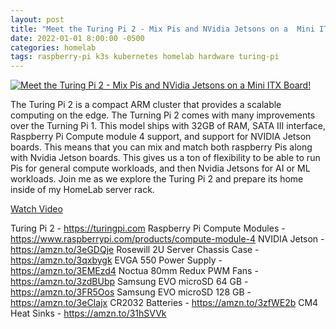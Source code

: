 ```yaml
---
layout: post
title: "Meet the Turing Pi 2 - Mix Pis and NVidia Jetsons on a  Mini ITX Board!"
date: 2022-01-01 8:00:00 -0500
categories: homelab
tags: raspberry-pi k3s kubernetes homelab hardware turing-pi
---
```


[![Meet the Turing Pi 2 - Mix Pis and NVidia Jetsons on a  Mini ITX Board!](https://img.youtube.com/vi/PX5UAtPeyd8/0.jpg)](https://www.youtube.com/watch?v=PX5UAtPeyd8 "Meet the Turing Pi 2 - Mix Pis and NVidia Jetsons on a  Mini ITX Board!")

The Turing Pi 2 is a compact ARM cluster that provides a scalable computing on the edge.  The Turning Pi 2 comes with many improvements over the Turning Pi 1.  This model ships with 32GB of RAM, SATA III interface, Raspberry Pi Compute module 4 support, and support for NVIDIA Jetson boards.  This means that you can mix and match both raspberry Pis along with Nvidia Jetson boards. This gives us a ton of flexibility to be able to run Pis for general compute workloads, and then Nvidia Jetsons for AI or ML workloads.  Join me as we explore the Turing Pi 2 and prepare its home inside of my HomeLab server rack.

[Watch Video](https://www.youtube.com/watch?v=PX5UAtPeyd8)

Turing Pi 2 - <https://turingpi.com>
Raspberry Pi Compute Modules - <https://www.raspberrypi.com/products/compute-module-4>
NVIDIA Jetson - <https://amzn.to/3eGDQje>
Rosewill 2U Server Chassis Case - <https://amzn.to/3qxbygk>
EVGA 550 Power Supply - <https://amzn.to/3EMEzd4>
Noctua 80mm Redux PWM Fans - <https://amzn.to/3zdBUbp>
Samsung EVO microSD 64 GB - <https://amzn.to/3FR5Oos>
Samsung EVO microSD 128 GB - <https://amzn.to/3eCIajx>
CR2032 Batteries - <https://amzn.to/3zfWE2b>
CM4 Heat Sinks - <https://amzn.to/31hSVVk>
